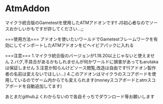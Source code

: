 # AtmAddon

マイクラ統合版のGametestを使用したATMアドオンです!!
JS初心者なのでソースおかしいかもですが許してください...;;

===使用方法===
アドオンを使いたいワールドでGametestフレームワークを有効にしてインポートしたATMアドオンをビヘイビアパックに入れる

===注意===
1.マイクラ統合版のバージョンが1.18.20以上じゃないと使えません
2.バグ,不具合があるかもしれませんが何かワールドに損害があってもarutakaは保証しません
3.注意か知らんけどソース閲覧,改造は自由です!!(アドオン製作者の名前は変えないでほしい...)
4.このアドオンはマイクラのスコアボードを使用しているのでゲーム内からでも変えられます(moneyスコアボードとatmスコアボードを自動追加してます)

あとまだgithubよくわからないので各自そっちでダウンロード等お願いします
